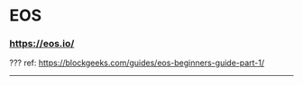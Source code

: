 # EOS

### https://eos.io/

???
ref: https://blockgeeks.com/guides/eos-beginners-guide-part-1/

---
